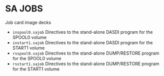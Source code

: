 # SA JOBS

Job card image decks

* `inspool0.sajob` Directives to the stand-alone DASDI program for the SPOOL0 volume
* `instart1.sajob` Directives to the stand-alone DASDI program for the START1 volume
* `rsspool0.sajob` Directives to the stand-alone DUMP/RESTORE program for the SPOOL0 volume
* `rsstart1.sajob` Directives to the stand-alone DUMP/RESTORE program for the START1 volume